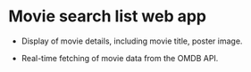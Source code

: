 # Movie search list web app
- Display of movie details, including movie title, poster image.

- Real-time fetching of movie data from the OMDB API.
